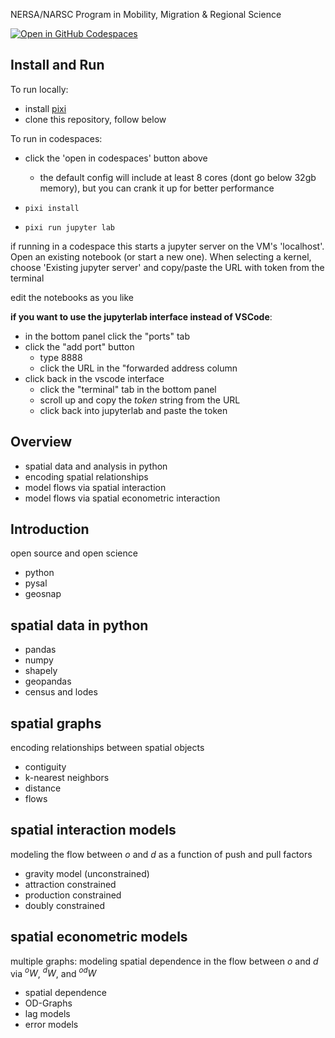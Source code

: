 
NERSA/NARSC Program in Mobility, Migration & Regional Science

[![Open in GitHub Codespaces](https://github.com/codespaces/badge.svg)](https://codespaces.new/knaaptime/workshop-nersa25)

## Install and Run

To run locally:

- install [pixi](https://pixi.sh/dev/installation/)
- clone this repository, follow below

To run in codespaces:

- click the 'open in codespaces' button above
  - the default config will include at least 8 cores (dont go below 32gb memory), but you can crank it up for better performance

- `pixi install`
- `pixi run jupyter lab`

if running in a codespace this starts a jupyter server on the VM's 'localhost'.
Open an existing notebook (or start a new one). When selecting a kernel, choose
'Existing jupyter server' and copy/paste the URL with token from the terminal

edit the notebooks as you like

**if you want to use the jupyterlab interface instead of VSCode**:

- in the bottom panel click the "ports" tab
- click the "add port" button
  - type 8888
  - click the URL in the "forwarded address column
- click back in the vscode interface
  - click the "terminal" tab in the bottom panel
  - scroll up and copy the *token* string from the URL
  - click back into jupyterlab and paste the token


## Overview

- spatial data and analysis in python
- encoding spatial relationships
- model flows via spatial interaction
- model flows via spatial econometric interaction

## Introduction

open source and open science

- python
- pysal 
- geosnap

## spatial data in python

- pandas
- numpy
- shapely
- geopandas
- census and lodes

## spatial graphs

encoding relationships between spatial objects

- contiguity
- k-nearest neighbors
- distance
- flows

## spatial interaction models

modeling the flow between $o$ and $d$ as a function of push and pull factors

- gravity model (unconstrained) 
- attraction constrained
- production constrained
- doubly constrained

## spatial econometric models

multiple graphs: modeling spatial dependence in the flow between $o$ and $d$ via $^oW$, $^dW$, and $^{od}W$

- spatial dependence
- OD-Graphs
- lag models
- error models